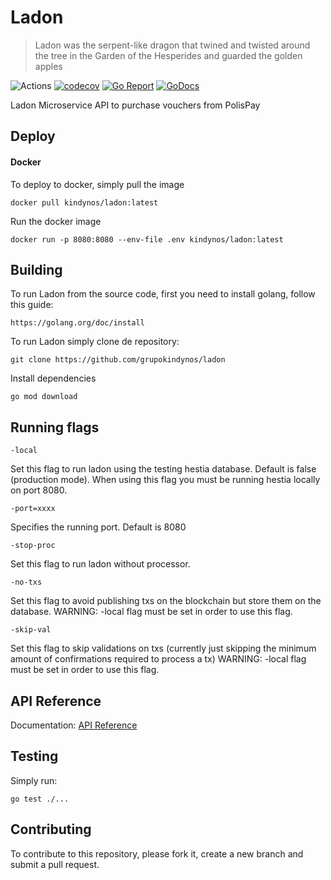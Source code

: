 # Ladon
> Ladon was the serpent-like dragon that twined and twisted around the tree in the Garden of the Hesperides and guarded the golden apples

![Actions](https://github.com/grupokindynos/ladon/workflows/Ladon/badge.svg)
[![codecov](https://codecov.io/gh/grupokindynos/ladon/branch/master/graph/badge.svg)](https://codecov.io/gh/grupokindynos/ladon)
[![Go Report](https://goreportcard.com/badge/github.com/grupokindynos/ladon)](https://goreportcard.com/report/github.com/grupokindynos/ladon) 
[![GoDocs](https://godoc.org/github.com/grupokindynos/ladon?status.svg)](http://godoc.org/github.com/grupokindynos/ladon)

Ladon Microservice API to purchase vouchers from PolisPay

## Deploy

#### Docker

To deploy to docker, simply pull the image
```
docker pull kindynos/ladon:latest
```
Run the docker image
```
docker run -p 8080:8080 --env-file .env kindynos/ladon:latest 
```

## Building

To run Ladon from the source code, first you need to install golang, follow this guide:
```
https://golang.org/doc/install
```

To run Ladon simply clone de repository:

```
git clone https://github.com/grupokindynos/ladon 
```

Install dependencies
```
go mod download
```

## Running flags
```
-local
```

Set this flag to run ladon using the testing hestia database. Default is false (production mode).
When using this flag you must be running hestia locally on port 8080.

```
-port=xxxx
```

Specifies the running port. Default is 8080 

```
-stop-proc
```

Set this flag to run ladon without processor.

```
-no-txs
```

Set this flag to avoid publishing txs on the blockchain but store them on the database.
WARNING: -local flag must be set in order to use this flag.

```
-skip-val
```

Set this flag to skip validations on txs (currently just skipping the minimum amount of confirmations required to process a tx)
WARNING: -local flag must be set in order to use this flag.


## API Reference

Documentation: [API Reference](https://documenter.getpostman.com/view/4345063/SVmySJBd?version=latest)

## Testing

Simply run:
```
go test ./...
```

## Contributing

To contribute to this repository, please fork it, create a new branch and submit a pull request.
